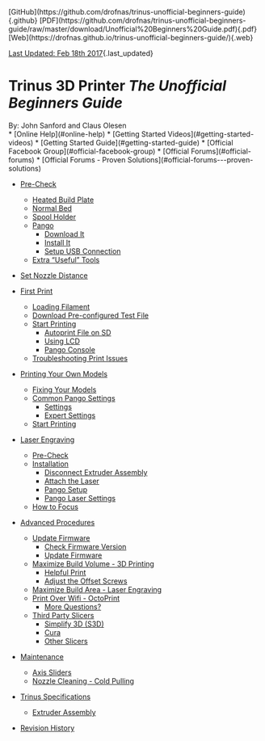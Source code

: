 <div class="above_title_links">
<div class="other_sources">
  [GitHub](https://github.com/drofnas/trinus-unofficial-beginners-guide){.github}
  [PDF](https://github.com/drofnas/trinus-unofficial-beginners-guide/raw/master/download/Unofficial%20Beginners%20Guide.pdf){.pdf}
  [Web](https://drofnas.github.io/trinus-unofficial-beginners-guide/){.web}
</div>

  [Last Updated: Feb 18th 2017](#revision-history){.last_updated}
</div>

# Trinus 3D Printer *The Unofficial Beginners Guide*

<div class="author">By: John Sanford and Claus Olesen</div>

<div class="toc">
* [Online Help](#online-help)
    * [Getting Started Videos](#getting-started-videos)
    * [Getting Started Guide](#getting-started-guide)
    * [Official Facebook Group](#official-facebook-group)
    * [Official Forums](#official-forums)
    * [Official Forums - Proven Solutions](#official-forums---proven-solutions)

* [Pre-Check](#pre-check)
    * [Heated Build Plate](#heated-build-plate)
    * [Normal Bed](#normal-bed)
    * [Spool Holder](#spool-holder)
    * [Pango](#pango)
        * [Download It](#download-it)
        * [Install It](#install-it)
        * [Setup USB Connection](#setup-usb-connection)
    * [Extra “Useful” Tools](#extra-useful-tools)
  
* [Set Nozzle Distance](#set-nozzle-distance)

* [First Print](#first-print)
    * [Loading Filament](#loading-filament)
    * [Download Pre-configured Test File](#download-pre-configured-test-file)
    * [Start Printing](#start-printing)
        * [Autoprint File on SD](#autoprint-file-on-sd)
        * [Using LCD](#using-lcd)
        * [Pango Console](#pango-console)
    * [Troubleshooting Print Issues](#troubleshooting-print-issues)

* [Printing Your Own Models](#printing-your-own-models)
    * [Fixing Your Models](#fixing-your-models)
    * [Common Pango Settings](#common-pango-settings)
        * [Settings](#settings)
        * [Expert Settings](#expert-settings)
    * [Start Printing](#start-printing)

* [Laser Engraving](#laser-engraving)
    * [Pre-Check](#pre-check-1)
    * [Installation](#installation)
        * [Disconnect Extruder Assembly](#disconnect-extruder-assembly)
        * [Attach the Laser](#attach-the-laser)
        * [Pango Setup](#pango-setup)
        * [Pango Laser Settings](#pango-laser-settings)
    * [How to Focus](#how-to-focus)

* [Advanced Procedures](#advanced-procedures)
    * [Update Firmware](#update-firmware)
        * [Check Firmware Version](#check-firmware-version)
        * [Update Firmware](#update-firmware)
    * [Maximize Build Volume - 3D Printing](#maximize-build-volume---3d-printing)
        * [Helpful Print](#helpful-print)
        * [Adjust the Offset Screws](#adjust-the-offset-screws)
    * [Maximize Build Area - Laser Engraving](#maximize-build-area---laser-engraving)
    * [Print Over Wifi - OctoPrint](#print-over-wifi---octoprint)
        * [More Questions?](#more-questions)
    * [Third Party Slicers](#third-party-slicers)
        * [Simplify 3D (S3D)](#simplify-3d-s3d)
        * [Cura](#cura)
        * [Other Slicers](#other-slicers)
* [Maintenance](#maintenance)
    * [Axis Sliders](#axis-sliders)
    * [Nozzle Cleaning - Cold Pulling](#nozzle-cleaning---cold-pulling)

* [Trinus Specifications](#trinus-specifications)
    * [Extruder Assembly](#extruder-assembly)

* [Revision History](#revision-history)
</div>
